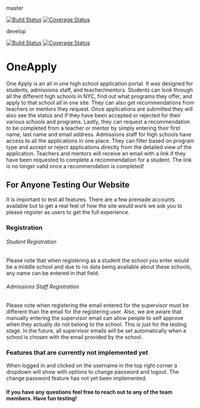 master

[![Build Status](https://travis-ci.com/gcivil-nyu-org/fall2019-cs-gy-6063-team-three.svg?token=yyca6Ge1fiYMH6L3hgsb&branch=master)](https://travis-ci.com/gcivil-nyu-org/fall2019-cs-gy-6063-team-three)
[![Coverage Status](https://coveralls.io/repos/github/gcivil-nyu-org/fall2019-cs-gy-6063-team-three/badge.svg?branch=master)](https://coveralls.io/github/gcivil-nyu-org/fall2019-cs-gy-6063-team-three?branch=master)

develop

[![Build Status](https://travis-ci.com/gcivil-nyu-org/fall2019-cs-gy-6063-team-three.svg?token=yyca6Ge1fiYMH6L3hgsb&branch=develop)](https://travis-ci.com/gcivil-nyu-org/fall2019-cs-gy-6063-team-three)
[![Coverage Status](https://coveralls.io/repos/github/gcivil-nyu-org/fall2019-cs-gy-6063-team-three/badge.svg?branch=develop)](https://coveralls.io/github/gcivil-nyu-org/fall2019-cs-gy-6063-team-three?branch=develop)


# OneApply
One Apply is an all in one high school application portal. It was designed for students, admissions staff, and teacher/mentors. 
Students can look through all the different high schools in NYC, find out what programs they offer, and apply to that school all in one site. They can also get recommendations from teachers or mentors they request. Once applications are submitted they will also see the status and if they have been accepted or rejected for their various schools and programs. Lastly, they can request a recommendation to be completed from a teacher or mentor by simply entering their first name, last name and email address.
Admissions staff for high schools have access to all the applications in one place. They can filter based on program type and accept or reject applications directly from the detailed view of the application.
Teachers and mentors will receive an email with a link if they have been requested to complete a recommendation for a student. The link is no longer valid once a recommendation is completed!


## For Anyone Testing Our Website
It is important to test all features. There are a few premade accounts available but to get a real feel of how the site would work we ask you to please register as users to get the full experience. 

### Registration
###### Student Registration
Please note that when registering as a student the school you enter would be a middle school and due to no data being available about these schools, any name can be entered in that field.

###### Admissions Staff Registration
Please note when registering the email entered for the supervisor must be different than the email for the registering user.
Also, we are aware that manually entering the supervisor email can allow people to self approve when they actually do not belong to the school. This is just for the testing stage. In the future, all supervisor emails will be set automatically when a school is chosen with the email provided by the school. 

### Features that are currently not implemented yet
When logged in and clicked on the username in the top right corner a dropdown will show with options to change password and logout. The change password feature has not yet been implemented. 

#### If you have any questions feel free to reach out to any of the team members. Have fun testing!

